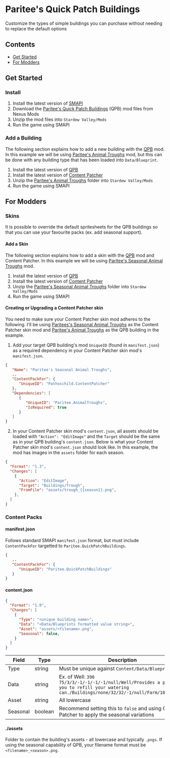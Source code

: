 # Paritee's Quick Patch Buildings

Customize the types of simple buildings you can purchase without needing to replace the default options

## Contents

- [Get Started](#get-started)
- [For Modders](#for-modders)

## Get Started

### Install

1. Install the latest version of [SMAPI](https://smapi.io/)
2. Download the [Paritee's Quick Patch Buildings](https://www.nexusmods.com/stardewvalley/mods/0000) (QPB) mod files from Nexus Mods
4. Unzip the mod files into `Stardew Valley/Mods`
5. Run the game using SMAPI


### Add a Building

The following section explains how to add a new building with the [QPB](https://www.nexusmods.com/stardewvalley/mods/0000) mod. In this example we will be using [Paritee's Animal Troughs](https://www.nexusmods.com/stardewvalley/mods/0000) mod, but this can be done with any building type that has been loaded into `Data/Blueprint`.

1. Install the latest version of [QPB](#install)
2. Install the latest version of [Content Patcher](https://www.nexusmods.com/stardewvalley/mods/1915)
3. Unzip the [Paritee's Animal Troughs](https://www.nexusmods.com/stardewvalley/mods/0000) folder into `Stardew Valley/Mods`
4. Run the game using SMAPI


## For Modders

### Skins

It is possible to override the default spritesheets for the QPB buildings so that you can use your favourite packs (ex. add seasonal support).

#### Add a Skin

The following section explains how to add a skin with the [QPB](https://www.nexusmods.com/stardewvalley/mods/0000) mod and Content Patcher. In this example we will be using [Paritee's Seasonal Animal Troughs](https://www.nexusmods.com/stardewvalley/mods/0000) mod.

1. Install the latest version of [QPB](#install)
2. Install the latest version of [Content Patcher](https://www.nexusmods.com/stardewvalley/mods/1915)
3. Unzip the [Paritee's Seasonal Animal Troughs](https://www.nexusmods.com/stardewvalley/mods/0000) folder into `Stardew Valley/Mods`
4. Run the game using SMAPI

#### Creating or Upgrading a Content Patcher skin

 You need to make sure your Content Patcher skin mod adheres to the following. I'll be using [Paritees's Seasonal Animal Troughs](https://www.nexusmods.com/stardewvalley/mods/0000) as the Content Patcher skin mod and [Paritee's Animal Troughs](https://www.nexusmods.com/stardewvalley/mods/0000) as the QPB building in the example.

1. Add your target QPB building's mod `UniqueID` (found in `manifest.json`) as a required dependency in your Content Patcher skin mod's `manifest.json`.

```json
{
   "Name": "Paritee's Seasonal Animal Troughs",
   ..
   "ContentPackFor": {
      "UniqueID": "Pathoschild.ContentPatcher"
   },
   "Dependencies": [
      {
         "UniqueID": "Paritee.AnimalTroughs",
         "IsRequired": true
      }
   ]
}
```

2. In your Content Patcher skin mod's `content.json`, all assets should be loaded with `"Action": "EditImage"` and the `Target` should be the same as in your QPB building's `content.json`. Below is what your Content Patcher skin mod's `content.json` should look like. In this example, the mod has images in the `assets` folder for each season.

```json
{
  "Format": "1.3",
  "Changes": [
    {
      "Action": "EditImage",
      "Target": "Buildings/Trough",
      "FromFile": "assets/trough_{{season}}.png",
    },    
  ]
}
```


### Content Packs

#### manifest.json

Follows standard SMAPI `manifest.json` format, but must include `ContentPackFor` targetted to `Paritee.QuickPatchBuildings`.

```json
{
   ..
   "ContentPackFor": {
      "UniqueID": "Paritee.QuickPatchBuildings"
   }
}
```


#### content.json

```json
{
  "Format": "1.0",
  "Changes": [
    {
      "Type": "<unique building name>",
      "Data": "<Data/Blueprints formatted value string>",
      "Asset": "assets/<filename>.png",
      "Seasonal": false,
    }
  ]
}
```

Field | Type | Description
--- | --- | ---
Type | string | Must be unique against `Content/Data/Blueprints`
Data | string |  Ex. of Well: `390 75/3/3/-1/-1/-1/-1/null/Well/Provides a place for you to refill your watering can./Buildings/none/32/32/-1/null/Farm/1000/false`
Asset | string | All lowercase
Seasonal | boolean | Recommend setting this to `false` and using Content Patcher to apply the seasonal variations

#### ./assets

Folder to contain the building's assets - all lowercase and typically `.pngs`. If using the seasonal capability of QPB, your filename format must be `<filename>_<season>.png`.
